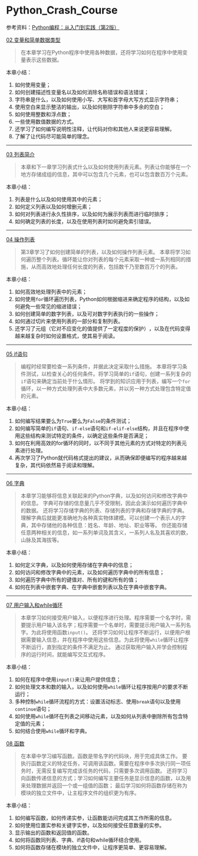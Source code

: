 # Python_Crash_Course

参考资料：[Python编程：从入门到实践（第2版）](https://weread.qq.com/web/bookDetail/08232ac0720befa90825d88)

[02 变量和简单数据类型](https://github.com/baoyg/Python_Crash_Course/tree/main/02%20%E5%8F%98%E9%87%8F%E5%92%8C%E7%AE%80%E5%8D%95%E6%95%B0%E6%8D%AE%E7%B1%BB%E5%9E%8B) 

> 在本章学习在Python程序中使用各种数据，还将学习如何在程序中使用变量表示这些数据。

本章小结：
1. 如何使用变量；
2. 如何创建描述性变量名以及如何消除名称错误和语法错误；
3. 字符串是什么，以及如何使用小写、大写和首字母大写方式显示字符串；
4. 使用空白来显示整洁的输出，以及如何剔除字符串中多余的空白；
5. 如何使用整数和浮点数；
6. 一些使用数值数据的方式。
7. 还学习了如何编写说明性注释，让代码对你和其他人来说更容易理解。
8. 了解了让代码尽可能简单的理念。

---

[03 列表简介](https://github.com/baoyg/Python_Crash_Course/tree/main/03%20%E5%88%97%E8%A1%A8%E7%AE%80%E4%BB%8B)

> 本章和下一章学习列表式什么以及如何使用列表元素。列表让你能够在一个地方存储成组的信息，其中可以包含几个元素，也可以包含数百万个元素。

本章小结：
1. 列表是什么以及如何使用其中的元素；
2. 如何定义列表以及如何增删元素；
3. 如何对列表进行永久性排序，以及如何为展示列表而进行临时排序；
3. 如何确定列表的长度，以及在使用列表时如何避免索引错误。

---

[04 操作列表](https://github.com/baoyg/Python_Crash_Course/tree/main/04%20%E6%93%8D%E4%BD%9C%E5%88%97%E8%A1%A8)

> 第3章学习了如何创建简单的列表，以及如何操作列表元素。
> 本章将学习如何遍历整个列表。循环能让你对列表的每个元素采取一种或一系列相同的措施，从而高效地处理任何长度的列表，包括数千乃至数百万个的列表。

本章小结：
1. 如何高效地处理列表中的元素；
2. 如何使用`for`循环遍历列表，Python如何根据缩进来确定程序的结构，以及如何避免一些常见的缩进错误；
3. 如何创建简单的数字列表，以及可对数字列表执行的一些操作；
4. 如何通过切片来使用列表的一部分和复制列表。
5. 还学习了元组（它对不应变化的值提供了一定程度的保护）​，以及在代码变得越来越复杂时如何设置格式，使其易于阅读。

---

[05 if语句](https://github.com/baoyg/Python_Crash_Course/tree/main/05%20if%E8%AF%AD%E5%8F%A5)

> 编程时经常要检查一系列条件，并据此决定采取什么措施。
> 本章将学习条件测试，以检查关心的任何条件。将学习简单的`if`语句，创建一系列复杂的`if`语句来确定当前处于什么情形。
> 将学到的知识应用于列表，编写一个`for`循环，以一种方式处理列表中大多数元素，并以另一种方式处理包含特定值的元素。

本章小结：
1. 如何编写结果要么为`True`要么为`False`的条件测试；
2. 如何编写简单的`if`语句、`if-else`语句和`if-elif-else`结构，并且在程序中使用这些结构来测试特定的条件，以确定这些条件是否满足；
3. 如何在利用高效的for循环的同时，以不同于其他元素的方式对特定的列表元素进行处理。
4. 再次学习了Python就代码格式提出的建议，从而确保即便编写的程序越来越复杂，其代码依然易于阅读和理解。

---

[06 字典](https://github.com/baoyg/Python_Crash_Course/tree/main/06%20%E5%AD%97%E5%85%B8)

> 本章学习能够将信息关联起来的Python字典，以及如何访问和修改字典中的信息。
> 字典可存储的信息量几乎不受限制，因此会演示如何遍历字典中的数据。
> 还将学习存储字典的列表、存储列表的字典和存储字典的字典。
> 理解字典后就能更准确地为各种真实物体建模。可以创建一个表示人的字典，其中存储他的各种信息：姓名、年龄、地址、职业等等。
> 你还能存储任意两种相关的信息，如一系列单词及其含义，一系列人名及其喜欢的数，山脉及其海拔等。

本章小结：
1. 如何定义字典，以及如何使用存储在字典中的信息；
2. 如何访问和修改字典中的元素，以及如何遍历字典中的所有信息；
3. 如何遍历字典中所有的键值对、所有的键和所有的值；
4. 如何在列表中嵌套字典、在字典中嵌套列表以及在字典中嵌套字典。

---

[07 用户输入和while循环](https://github.com/baoyg/Python_Crash_Course/tree/main/07%20%E7%94%A8%E6%88%B7%E8%BE%93%E5%85%A5%E5%92%8Cwhile%E5%BE%AA%E7%8E%AF)

> 本章学习如何接受用户输入，以便程序进行处理。程序需要一个名字时，需要提示用户输入该名字；程序需要一个名单时，需要提示用户输入一系列名字。为此将使用函数`input()`。
> 还将学习如何让程序不断运行，以便用户根据需要输入信息，并在程序中使用这些信息。为此将使用`while`循环让程序不断运行，直到指定的条件不满足为止。
> 通过获取用户输入并学会控制程序的运行时间，就能编写交互式程序。

本章小结：
1. 如何在程序中使用`input()`来让用户提供信息；
2. 如何处理文本和数的输入，以及如何使用`while`循环让程序按用户的要求不断运行；
3. 多种控制`while`循环流程的方式：设置活动标志、使用`break`语句以及使用`continue`语句；
4. 如何使用`while`循环在列表之间移动元素，以及如何从列表中删除所有包含特定值的元素；
5. 如何结合使用`while`循环和字典。

[08 函数](https://github.com/goblintechie/python_crash_course/tree/main/08%20%E5%87%BD%E6%95%B0)

> 在本章中学习编写函数。函数是带名字的代码块，用于完成具体工作。
> 要执行函数定义的特定任务，可调用该函数。需要在程序中多次执行同一项任务时，无需反复编写完成该任务的代码，只需要多次调用函数。
> 还将学习向函数传递信息的方式；学习如何编写主要任务是显示信息的函数，以及用来处理数据并返回一个或一组值的函数；
> 最后学习如何将函数存储在称为模块的独立文件中，让主程序文件的组织更为有序。

本章小结：
1. 如何编写函数，如何传递实参，让函数能访问完成其工作所需的信息。
2. 如何使用位置实参和关键字实参，以及如何接受任意数量的实参。
3. 显示输出的函数和返回值的函数。
4. 如何将函数同列表、字典、if语句和while循环结合使用。
5. 如何将函数存储在模块的独立文件中，让程序更简单、更容易理解。